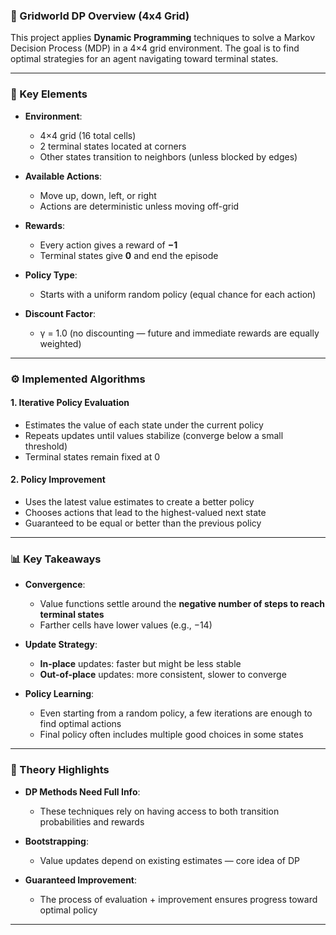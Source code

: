 ### 📌 Gridworld DP Overview (4x4 Grid)

This project applies **Dynamic Programming** techniques to solve a Markov Decision Process (MDP) in a 4×4 grid environment. The goal is to find optimal strategies for an agent navigating toward terminal states.

---

### 🔸 Key Elements

- **Environment**:  
  - 4×4 grid (16 total cells)  
  - 2 terminal states located at corners  
  - Other states transition to neighbors (unless blocked by edges)

- **Available Actions**:  
  - Move up, down, left, or right  
  - Actions are deterministic unless moving off-grid  

- **Rewards**:  
  - Every action gives a reward of **−1**  
  - Terminal states give **0** and end the episode  

- **Policy Type**:  
  - Starts with a uniform random policy (equal chance for each action)  

- **Discount Factor**:  
  - γ = 1.0 (no discounting — future and immediate rewards are equally weighted)

---

### ⚙️ Implemented Algorithms

#### 1. **Iterative Policy Evaluation**
- Estimates the value of each state under the current policy  
- Repeats updates until values stabilize (converge below a small threshold)  
- Terminal states remain fixed at 0  

#### 2. **Policy Improvement**
- Uses the latest value estimates to create a better policy  
- Chooses actions that lead to the highest-valued next state  
- Guaranteed to be equal or better than the previous policy  

---

### 📊 Key Takeaways

- **Convergence**:  
  - Value functions settle around the **negative number of steps to reach terminal states**  
  - Farther cells have lower values (e.g., −14)

- **Update Strategy**:  
  - **In-place** updates: faster but might be less stable  
  - **Out-of-place** updates: more consistent, slower to converge  

- **Policy Learning**:  
  - Even starting from a random policy, a few iterations are enough to find optimal actions  
  - Final policy often includes multiple good choices in some states  

---

### 🧠 Theory Highlights

- **DP Methods Need Full Info**:  
  - These techniques rely on having access to both transition probabilities and rewards

- **Bootstrapping**:  
  - Value updates depend on existing estimates — core idea of DP  

- **Guaranteed Improvement**:  
  - The process of evaluation + improvement ensures progress toward optimal policy

---

